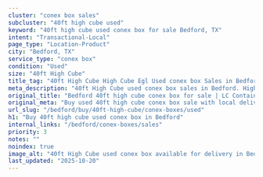 ```yaml
---
cluster: "conex box sales"
subcluster: "40ft high cube used"
keyword: "40ft high cube used conex box for sale Bedford, TX"
intent: "Transactional-Local"
page_type: "Location-Product"
city: "Bedford, TX"
service_type: "conex box"
condition: "Used"
size: "40ft High Cube"
title_tag: "40ft High Cube High Cube Egl Used conex box Sales in Bedford | LC Container"
meta_description: "40ft High Cube used conex box sales in Bedford. High cube containers with extra height. Fast delivery, competitive pricing. Serving conex boxes area. Quote ID: F1X. Call (214) 524-4168 for your free quote today."
original_title: "Bedford 40ft high cube conex box for sale | LC Container"
original_meta: "Buy used 40ft high cube conex box sale with local delivery in Bedford, TX. LC Container — local Since 2003. Request a fast quote today."
url_slug: "/bedford/buy/40ft-high-cube/conex-boxes/used"
h1: "Buy 40ft high cube used conex box in Bedford"
internal_links: "/bedford/conex-boxes/sales"
priority: 3
notes: ""
noindex: true
image_alt: "40ft High Cube used conex box available for delivery in Bedford"
last_updated: "2025-10-20"
---
```


<!-- TODO: Add unique city/inventory copy, images, and internal links here. -->
